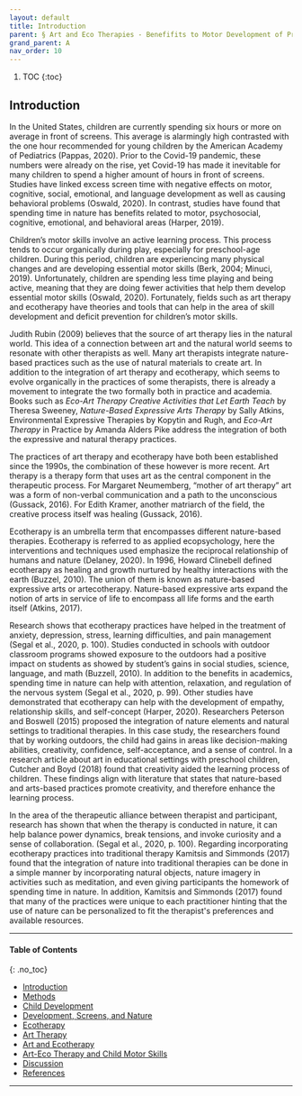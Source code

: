 ```yaml
---
layout: default
title: Introduction
parent: § Art and Eco Therapies - Benefifits to Motor Development of Preschool-Age Children in the Screen Era  
grand_parent: A 
nav_order: 10
---
```

<style>
.dont-break-out {
  /* These are technically the same, but use both */
  overflow-wrap: break-word;
  word-wrap: break-word;

  -ms-word-break: break-all;
  /* This is the dangerous one in WebKit, as it breaks things wherever */
  word-break: break-all;
  /* Instead use this non-standard one: */
  word-break: break-word;
}

.youtube-container {
    position: relative;
    width: 100%;
    height: 0;
    padding-bottom: 56.25%;
}
.youtube-video {
    position: absolute;
    top: 0;
    left: 0;
    width: 100%;
    height: 100%;
}

</style>

<div class="dont-break-out" markdown="1">

1. TOC
{:toc}

## Introduction
In the United States, children are currently spending six hours or more on average in front of screens. This average is alarmingly high contrasted with the one hour recommended for young children by the American Academy of Pediatrics (Pappas, 2020). Prior to the Covid-19 pandemic, these numbers were already on the rise, yet Covid-19 has made it inevitable for many children to spend a higher amount of hours in front of screens. Studies have linked excess screen time with negative effects on motor, cognitive, social, emotional, and language development as well as causing behavioral problems (Oswald, 2020). In contrast, studies have found that spending time in nature has benefits related to motor, psychosocial, cognitive, emotional, and behavioral areas (Harper, 2019).

Children’s motor skills involve an active learning process. This process tends to occur organically during play, especially for preschool-age children. During this period, children are experiencing many physical changes and are developing essential motor skills (Berk, 2004; Minuci, 2019). Unfortunately, children are spending less time playing and being active, meaning that they are doing fewer activities that help them develop essential motor skills (Oswald, 2020). Fortunately, fields such as art therapy and ecotherapy have theories and tools that can help in the area of skill development and deficit prevention for children’s motor skills.

Judith Rubin (2009) believes that the source of art therapy lies in the natural world. This idea of a connection between art and the natural world seems to resonate with other therapists as well. Many art therapists integrate nature-based practices such as the use of natural materials to create art. In addition to the integration of art therapy and ecotherapy, which seems to evolve organically in the practices of some therapists, there is already a movement to integrate the two formally both in practice and academia. Books such as *Eco-Art Therapy Creative Activities that Let Earth Teach* by Theresa Sweeney, *Nature-Based Expressive Arts Therapy* by Sally Atkins, Environmental Expressive Therapies by Kopytin and Rugh, and *Eco-Art Therapy* in Practice by Amanda Alders Pike address the integration of both the expressive and natural therapy practices.

The practices of art therapy and ecotherapy have both been established since the 1990s, the combination of these however is more recent. Art therapy is a therapy form that uses art as the central component in the therapeutic process. For Margaret Neumemberg, “mother of art therapy” art was a form of non-verbal communication and a path to the unconscious (Gussack, 2016). For Edith Kramer, another matriarch of the field, the creative process itself was healing (Gussack, 2016).

Ecotherapy is an umbrella term that encompasses different nature-based therapies. Ecotherapy is referred to as applied ecopsychology, here the interventions and techniques used emphasize the reciprocal relationship of humans and nature (Delaney, 2020). In 1996, Howard Clinebell defined ecotherapy as healing and growth nurtured by healthy interactions with the earth (Buzzel, 2010). The union of them is known as nature-based expressive arts or artecotherapy. Nature-based expressive arts expand the notion of arts in service of life to encompass all life forms and the earth itself (Atkins, 2017).

Research shows that ecotherapy practices have helped in the treatment of anxiety, depression, stress, learning difficulties, and pain management (Segal et al., 2020, p. 100). Studies conducted in schools with outdoor classroom programs showed exposure to the outdoors had a positive impact on students as showed by student’s gains in social studies, science, language, and math (Buzzell, 2010). In addition to the benefits in academics, spending time in nature can help with attention, relaxation, and regulation of the nervous system (Segal et al., 2020, p. 99). Other studies have demonstrated that ecotherapy can help with the development of empathy, relationship skills, and self-concept (Harper, 2020). Researchers Peterson and Boswell (2015) proposed the integration of nature elements and natural settings to traditional therapies. In this case study, the researchers found that by working outdoors, the child had gains in areas like decision-making abilities, creativity, confidence, self-acceptance, and a sense of control. In a research article about art in educational settings with preschool children, Cutcher and Boyd (2018) found that creativity aided the learning process of children. These findings align with literature that states that nature-based and arts-based practices promote creativity, and therefore enhance the learning process.

In the area of the therapeutic alliance between therapist and participant, research has shown that when the therapy is conducted in nature, it can help balance power dynamics, break tensions, and invoke curiosity and a sense of collaboration. (Segal et al., 2020, p. 100). Regarding incorporating ecotherapy practices into traditional therapy Kamitsis and Simmonds (2017) found that the integration of nature into traditional therapies can be done in a simple manner by incorporating natural objects, nature imagery in activities such as meditation, and even giving participants the homework of spending time in nature. In addition, Kamitsis and Simmonds (2017) found that many of the practices were unique to each practitioner hinting that the use of nature can be personalized to fit the therapist's preferences and available resources.

***

#### Table of Contents
{: .no_toc}

<ul><li> <a href="/docs/A/art-and-eco-therapies-benefits-to-motor-development-of-preschool-age-children-in-the-screen-era-1/">Introduction</a></li><li> <a href="/docs/A/art-and-eco-therapies-benefits-to-motor-development-of-preschool-age-children-in-the-screen-era-2/">Methods</a></li><li> <a href="/docs/A/art-and-eco-therapies-benefits-to-motor-development-of-preschool-age-children-in-the-screen-era-3/">Child Development</a></li><li> <a href="/docs/A/art-and-eco-therapies-benefits-to-motor-development-of-preschool-age-children-in-the-screen-era-4/">Development, Screens, and Nature</a></li><li> <a href="/docs/A/art-and-eco-therapies-benefits-to-motor-development-of-preschool-age-children-in-the-screen-era-5/">Ecotherapy</a></li><li> <a href="/docs/A/art-and-eco-therapies-benefits-to-motor-development-of-preschool-age-children-in-the-screen-era-6/">Art Therapy</a></li><li> <a href="/docs/A/art-and-eco-therapies-benefits-to-motor-development-of-preschool-age-children-in-the-screen-era-7/">Art and Ecotherapy</a></li><li> <a href="/docs/A/art-and-eco-therapies-benefits-to-motor-development-of-preschool-age-children-in-the-screen-era-8/">Art-Eco Therapy and Child Motor Skills</a></li><li> <a href="/docs/A/art-and-eco-therapies-benefits-to-motor-development-of-preschool-age-children-in-the-screen-era-9/">Discussion</a></li><li> <a href="/docs/A/art-and-eco-therapies-benefits-to-motor-development-of-preschool-age-children-in-the-screen-era-10/">References</a></li></ul>

***

</div>
